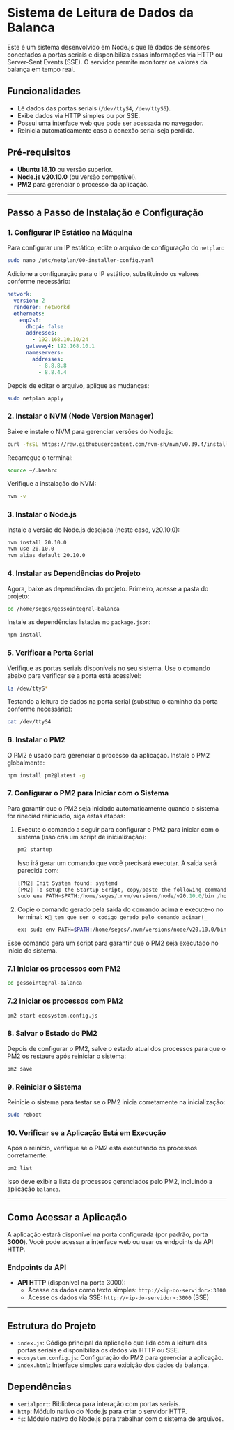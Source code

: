 # Sistema de Leitura de Dados da Balanca

Este é um sistema desenvolvido em Node.js que lê dados de sensores conectados a portas seriais e disponibiliza essas informações via HTTP ou Server-Sent Events (SSE). O servidor permite monitorar os valores da balança em tempo real.

## Funcionalidades

- Lê dados das portas seriais (`/dev/ttyS4`, `/dev/ttyS5`).
- Exibe dados via HTTP simples ou por SSE.
- Possui uma interface web que pode ser acessada no navegador.
- Reinicia automaticamente caso a conexão serial seja perdida.

## Pré-requisitos

- **Ubuntu 18.10** ou versão superior.
- **Node.js v20.10.0** (ou versão compatível).
- **PM2** para gerenciar o processo da aplicação.

---

## Passo a Passo de Instalação e Configuração

### 1. **Configurar IP Estático na Máquina**

Para configurar um IP estático, edite o arquivo de configuração do `netplan`:

```bash
sudo nano /etc/netplan/00-installer-config.yaml
```

Adicione a configuração para o IP estático, substituindo os valores conforme necessário:

```yaml
network:
  version: 2
  renderer: networkd
  ethernets:
    enp2s0:
      dhcp4: false
      addresses:
        - 192.168.10.10/24
      gateway4: 192.168.10.1
      nameservers:
        addresses:
          - 8.8.8.8
          - 8.8.4.4
```

Depois de editar o arquivo, aplique as mudanças:

```bash
sudo netplan apply
```

### 2. **Instalar o NVM (Node Version Manager)**

Baixe e instale o NVM para gerenciar versões do Node.js:

```bash
curl -fsSL https://raw.githubusercontent.com/nvm-sh/nvm/v0.39.4/install.sh | bash
```

Recarregue o terminal:

```bash
source ~/.bashrc
```

Verifique a instalação do NVM:

```bash
nvm -v
```

### 3. **Instalar o Node.js**

Instale a versão do Node.js desejada (neste caso, v20.10.0):

```bash
nvm install 20.10.0
nvm use 20.10.0
nvm alias default 20.10.0
```

### 4. **Instalar as Dependências do Projeto**

Agora, baixe as dependências do projeto. Primeiro, acesse a pasta do projeto:

```bash
cd /home/seges/gessointegral-balanca
```

Instale as dependências listadas no `package.json`:

```bash
npm install
```

### 5. **Verificar a Porta Serial**

Verifique as portas seriais disponíveis no seu sistema. Use o comando abaixo para verificar se a porta está acessível:

```bash
ls /dev/ttyS*
```

Testando a leitura de dados na porta serial (substitua o caminho da porta conforme necessário):

```bash
cat /dev/ttyS4
```

### 6. **Instalar o PM2**

O PM2 é usado para gerenciar o processo da aplicação. Instale o PM2 globalmente:

```bash
npm install pm2@latest -g
```

### 7. **Configurar o PM2 para Iniciar com o Sistema**

Para garantir que o PM2 seja iniciado automaticamente quando o sistema for rineciad reiniciado, siga estas etapas:

1. Execute o comando a seguir para configurar o PM2 para iniciar com o sistema (isso cria um script de inicialização):

   ```bash
   pm2 startup
   ```

   Isso irá gerar um comando que você precisará executar. A saída será parecida com:

   ```swift
   [PM2] Init System found: systemd
   [PM2] To setup the Startup Script, copy/paste the following command:
   sudo env PATH=$PATH:/home/seges/.nvm/versions/node/v20.10.0/bin /home/seges/.nvm/versions/node/v20.10.0/lib/node_modules/pm2/bin/pm2 startup systemd -u seges --hp /home/seges
   ```

2. Copie o comando gerado pela saída do comando acima e execute-o no terminal:
   `❌🚫_tem que ser o codigo gerado pelo comando acimar!_`

   ```bash
   ex: sudo env PATH=$PATH:/home/seges/.nvm/versions/node/v20.10.0/bin /home/seges/.nvm/versions/node/v20.10.0/lib/node_modules/pm2/bin/pm2 startup systemd -u seges --hp /home/seges
   ```

Esse comando gera um script para garantir que o PM2 seja executado no início do sistema.

### 7.1 **Iniciar os processos com PM2**

```bash
cd gessointegral-balanca
```

### 7.2 **Iniciar os processos com PM2**

```bash
pm2 start ecosystem.config.js
```

### 8. **Salvar o Estado do PM2**

Depois de configurar o PM2, salve o estado atual dos processos para que o PM2 os restaure após reiniciar o sistema:

```bash
pm2 save
```

### 9. **Reiniciar o Sistema**

Reinicie o sistema para testar se o PM2 inicia corretamente na inicialização:

```bash
sudo reboot
```

### 10. **Verificar se a Aplicação Está em Execução**

Após o reinício, verifique se o PM2 está executando os processos corretamente:

```bash
pm2 list
```

Isso deve exibir a lista de processos gerenciados pelo PM2, incluindo a aplicação `balanca`.

---

## Como Acessar a Aplicação

A aplicação estará disponível na porta configurada (por padrão, porta **3000**). Você pode acessar a interface web ou usar os endpoints da API HTTP.

### Endpoints da API

- **API HTTP** (disponível na porta 3000):
  - Acesse os dados como texto simples: `http://<ip-do-servidor>:3000`
  - Acesse os dados via SSE: `http://<ip-do-servidor>:3000` (SSE)

---

## Estrutura do Projeto

- `index.js`: Código principal da aplicação que lida com a leitura das portas seriais e disponibiliza os dados via HTTP ou SSE.
- `ecosystem.config.js`: Configuração do PM2 para gerenciar a aplicação.
- `index.html`: Interface simples para exibição dos dados da balança.

## Dependências

- `serialport`: Biblioteca para interação com portas seriais.
- `http`: Módulo nativo do Node.js para criar o servidor HTTP.
- `fs`: Módulo nativo do Node.js para trabalhar com o sistema de arquivos.

```

```
